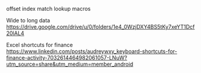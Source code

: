 offset
index
match
lookup
macros

Wide to long data
https://drive.google.com/drive/u/0/folders/1e4_0WzjDXY4BS5tKy7xeYT1Dcf20lAL4

Excel shortcuts for finance 
https://www.linkedin.com/posts/audreywxy_keyboard-shortcuts-for-finance-activity-7032614464982061057-LNuW?utm_source=share&utm_medium=member_android